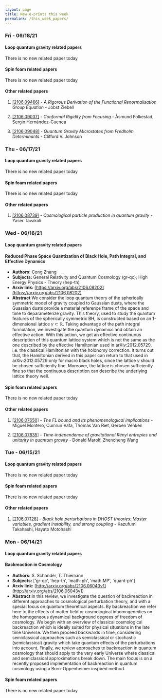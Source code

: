 ```yaml
---
layout: page
title: New e-prints this week 
permalink: /this_week_papers/
---
```




### Fri - 06/18/21

#### Loop quantum gravity related papers

There is no new related paper today 

#### Spin foam related papers

There is no new related paper today 



#### Other related papers

1. [[2106.09466]](http://arxiv.org/abs/2106.09466v1) - *A Rigorous Derivation of the Functional Renormalisation Group Equation* - Jobst Ziebell

1. [[2106.09037]](https://arxiv.org/abs/2106.09037) - *Conformal Rigidity from Focusing* - Åsmund Folkestad, Sergio Hernández-Cuenca

1. [[2106.09048]](https://arxiv.org/abs/2106.09048) - *Quantum Gravity Microstates from Fredholm Determinants* - Clifford V. Johnson



### Thu - 06/17/21

#### Loop quantum gravity related papers

There is no new related paper today 

#### Spin foam related papers

There is no new related paper today 



#### Other related papers

1. [[2106.08739]](https://arxiv.org/abs/2106.08739) - *Cosmological particle production in quantum gravity* - Yaser Tavakoli



### Wed - 06/16/21

#### Loop quantum gravity related papers

#### **Reduced Phase Space Quantization of Black Hole, Path Integral, and  Effective Dynamics**
 - **Authors:** Cong Zhang
 - **Subjects:** General Relativity and Quantum Cosmology (gr-qc); High Energy Physics - Theory (hep-th)
 - **Arxiv link:** [https://arxiv.org/abs/2106.08202](https://arxiv.org/abs/2106.08202)
 - **Abstract**
 We consider the loop quantum theory of the spherically symmetric model of gravity coupled to Gaussian dusts, where the Guassian dusts provide a material reference frame of the space and time to deparameterize gravity. This theory, used to study the quantum features of the spherically symmetric BH, is constructed based on an 1-dimensional lattice $\gamma\subset\mathbb R$. Taking advantage of the path integral formulation, we investigate the quantum dynamics and obtain an effective action. With this action, we get an effective continuous description of this quantum lattice system which is not the same as the one described by the effective Hamiltonian used in arXiv:2012.05729, i.e. the classical Hamiltonian with the holonomy correction. It turns out that, the Hamiltonian derived in this paper can return to that used in arXiv:2012.05729 only for macro black holes, since the lattice $\gamma$ should be chosen sufficiently fine. Moreover, the lattice is chosen sufficiently fine so that the continuous description can describe the underlying lattice theory well. 

#### Spin foam related papers

There is no new related paper today 



#### Other related papers

1. [[2106.07650]](https://arxiv.org/abs/2106.07650) - *The FL bound and its phenomenological implications* - Miguel Montero, Cumrun Vafa, Thomas Van Riet, Gerben Venken

1. [[2106.07835]](https://arxiv.org/abs/2106.07835) - *Time-independence of gravitational Rényi entropies and unitarity in  quantum gravity* - Donald Marolf, Zhencheng Wang



### Tue - 06/15/21

#### Loop quantum gravity related papers

There is no new related paper today 

#### Spin foam related papers

There is no new related paper today 



#### Other related papers

1. [[2106.07128]](https://arxiv.org/abs/2106.07128) - *Black hole perturbations in DHOST theories: Master variables, gradient  instability, and strong coupling* - Kazufumi Takahashi, Hayato Motohashi







### Mon - 06/14/21

#### Loop quantum gravity related papers

#### **Backreaction in Cosmology**
 - **Authors:** S. Schander, T. Thiemann
 - **Subjects:** ['gr-qc', 'hep-th', 'math-ph', 'math.MP', 'quant-ph']
 - **Arxiv link:** [http://arxiv.org/abs/2106.06043v1](http://arxiv.org/abs/2106.06043v1)
 - **Abstract**
 In this review, we investigate the question of backreaction in different
approaches to cosmological perturbation theory, and with a special focus on
quantum theoretical aspects. By backreaction we refer here to the effects of
matter field or cosmological inhomogeneities on the homogeneous dynamical
background degrees of freedom of cosmology. We begin with an overview of
classical cosmological backreaction which is ideally suited for physical
situations in the late time Universe. We then proceed backwards in time,
considering semiclassical approaches such as semiclassical or stochastic
(semiclassical) gravity which take quantum effects of the perturbations into
account. Finally, we review approaches to backreaction in quantum cosmology
that should apply to the very early Universe where classical and semiclassical
approximations break down. The main focus is on a recently proposed
implementation of backreaction in quantum cosmology using a Born-Oppenheimer
inspired method. 

#### Spin foam related papers

There is no new related paper today 




